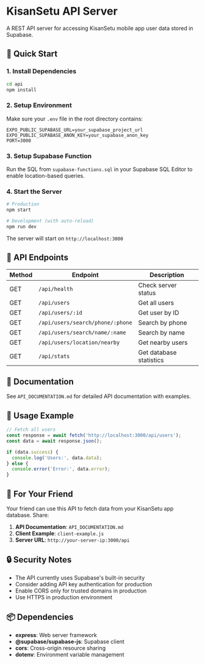 # KisanSetu API Server

A REST API server for accessing KisanSetu mobile app user data stored in Supabase.

## 🚀 Quick Start

### 1. Install Dependencies
```bash
cd api
npm install
```

### 2. Setup Environment
Make sure your `.env` file in the root directory contains:
```env
EXPO_PUBLIC_SUPABASE_URL=your_supabase_project_url
EXPO_PUBLIC_SUPABASE_ANON_KEY=your_supabase_anon_key
PORT=3000
```

### 3. Setup Supabase Function
Run the SQL from `supabase-functions.sql` in your Supabase SQL Editor to enable location-based queries.

### 4. Start the Server
```bash
# Production
npm start

# Development (with auto-reload)
npm run dev
```

The server will start on `http://localhost:3000`

## 📡 API Endpoints

| Method | Endpoint | Description |
|--------|----------|-------------|
| GET | `/api/health` | Check server status |
| GET | `/api/users` | Get all users |
| GET | `/api/users/:id` | Get user by ID |
| GET | `/api/users/search/phone/:phone` | Search by phone |
| GET | `/api/users/search/name/:name` | Search by name |
| GET | `/api/users/location/nearby` | Get nearby users |
| GET | `/api/stats` | Get database statistics |

## 📖 Documentation

See `API_DOCUMENTATION.md` for detailed API documentation with examples.

## 🔧 Usage Example

```javascript
// Fetch all users
const response = await fetch('http://localhost:3000/api/users');
const data = await response.json();

if (data.success) {
  console.log('Users:', data.data);
} else {
  console.error('Error:', data.error);
}
```

## 🤝 For Your Friend

Your friend can use this API to fetch data from your KisanSetu app database. Share:

1. **API Documentation**: `API_DOCUMENTATION.md`
2. **Client Example**: `client-example.js`
3. **Server URL**: `http://your-server-ip:3000/api`

## 🔒 Security Notes

- The API currently uses Supabase's built-in security
- Consider adding API key authentication for production
- Enable CORS only for trusted domains in production
- Use HTTPS in production environment

## 📦 Dependencies

- **express**: Web server framework
- **@supabase/supabase-js**: Supabase client
- **cors**: Cross-origin resource sharing
- **dotenv**: Environment variable management

